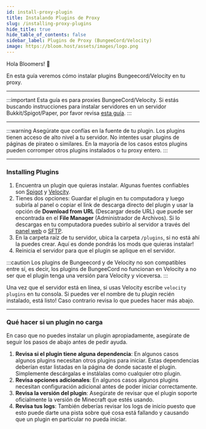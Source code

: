 ```yaml
---
id: install-proxy-plugin
title: Instalando Plugins de Proxy
slug: /installing-proxy-plugins
hide_title: true
hide_table_of_contents: false
sidebar_label: Plugins de Proxy (BungeeCord/Velocity)
image: https://bloom.host/assets/images/logo.png
---
```


Hola Bloomers! 👋

En esta guía veremos cómo instalar plugins Bungeecord/Velocity en tu proxy.

---

:::important
Esta guía es para proxies BungeeCord/Velocity. Si estás buscando instrucciones para instalar servidores en un servidor
Bukkit/Spigot/Paper, por favor revisa [esta guía](installing-plugins.md).
:::

---

:::warning
Asegúrate que confías en la fuente de tu plugin. Los plugins tienen acceso de alto nivel a tu servidor. No intentes
usar plugins de páginas de pirateo o similares. En la mayoría de los casos estos plugins pueden corromper otros plugins
instalados o tu proxy entero.
:::

---

### Installing Plugins

1. Encuentra un plugin que quieras instalar. Algunas fuentes confiables son [Spigot](https://spigotmc.org/resources) y
[Velocity](https://forums.velocitypowered.com/c/plugins/5).
2. Tienes dos opciones: Guardar el plugin en tu computadora y luego subirla al panel o copiar el link de descarga directo del plugin
   y usar la opción de **Download from URL** (Descargar desde URL) que puede ser encontrada en el **File Manager** (Administrador
   de Archivos). Si lo descargas en tu computadora puedes subirlo al servidor a través del [panel web](https://mc.bloom.host) o [SFTP](https://docs.bloom.host/how-to-use-sftp).
3. En la carpeta raíz de tu servidor, ubica la carpeta `/plugins`, si no está ahí la puedes crear. Aquí es donde pondrás los mods que quieras instalar!
4. Reinicia el servidor para que el plugin se aplique en el servidor.

:::caution
Los plugins de Bungeecord y de Velocity no son compatibles entre sí, es decir, los plugins de BungeeCord no funcionan en
Velocity a no ser que el plugin tenga una versión para Velocity y viceversa.
:::

Una vez que el servidor está en línea, si usas Velocity escribe `velocity plugins` en tu consola. Si puedes ver el
nombre de tu plugin recién instalado, está listo! Caso contrario revisa lo que puedes hacer más abajo.


---

### Qué hacer si un plugin no carga

En caso que no puedes instalar un plugin apropiadamente, asegúrate de seguir los pasos de abajo antes de pedir ayuda.

1. **Revisa si el plugin tiene alguna dependencia**: En algunos casos algunos plugins necesitan otros plugins para iniciar.
   Estas dependencias deberían estar listadas en la página de donde sacaste el plugin. Simplemente descárgalas e instálalas como
   cualquier otro plugin.
2. **Revisa opciones adicionales**: En algunos casos algunos plugins necesitan configuración adicional antes de poder iniciar correctamente.
3. **Revisa la versión del plugin**: Asegúrate de revisar que el plugin soporte oficialmente la versión de Minecraft que estés usando.
4. **Revisa tus logs**: También deberías revisar los logs de inicio puesto que esto puede darte una pista sobre qué cosa
   está fallando y causando que un plugin en particular no pueda iniciar.
